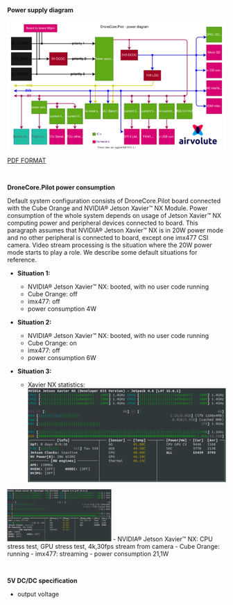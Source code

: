 **Power supply diagram**

![aepilot1_power_supply_diagram.svg](uploads/fd7d7291101b34e284d886675b0bf097/aepilot1_power_supply_diagram.svg)

[PDF FORMAT](uploads/3475e310a2746c29dc62faa2b54d5e2e/aepilot1_power_supply_diagram.pdf)

&nbsp;

**DroneCore.Pilot power consumption**

Default system configuration consists of DroneCore.Pilot board connected with the Cube Orange and NVIDIA® Jetson Xavier™ NX Module. Power consumption of the whole system depends on usage of Jetson Xavier™ NX computing power and peripheral devices connected to board. 
This paragraph assumes that NVIDIA® Jetson Xavier™ NX is in 20W power mode and no other peripheral is connected to board, except one imx477 CSI camera. Video stream processing is the situation where the 20W power mode starts to play a role. We describe some default situations for reference.
 
  - **Situation 1:**
    - NVIDIA® Jetson Xavier™ NX: booted, with no user code running
    - Cube Orange: off
    - imx477: off
    - power consumption 4W 

  - **Situation 2:**
    - NVIDIA® Jetson Xavier™ NX: booted, with no user code running
    - Cube Orange: on
    - imx477: off
    - power consumption 6W 

  - **Situation 3:**    
    - Xavier NX statistics: 
![jtop_stresstest](uploads/9c539f8f0a9ab941eede16c666bf304f/jtop_stresstest.png)
<img src="/uploads/9c539f8f0a9ab941eede16c666bf304f/jtop_stresstest.png"  width="240" height="120">
    - NVIDIA® Jetson Xavier™ NX: CPU stress test, GPU stress test, 4k,30fps stream from camera
    - Cube Orange: running
    - imx477: streaming
    - power consumption 21,1W 
    

&nbsp;


**5V DC/DC specification**
  - output voltage 